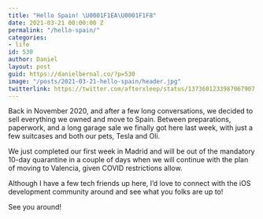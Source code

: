 ```yaml
---
title: "Hello Spain! \U0001F1EA\U0001F1F8"
date: 2021-03-21 00:00:00 Z
permalink: "/hello-spain/"
categories:
- life
id: 530
author: Daniel
layout: post
guid: https://danielbernal.co/?p=530
image: "/posts/2021-03-21-hello-spain/header.jpg"
twitterlink: https://twitter.com/afterxleep/status/1373601233987067907
---
```


Back in November 2020, and after a few long conversations, we decided to sell everything we owned and move to Spain. Between preparations, paperwork, and a long garage sale we finally got here last week, with just a few suitcases and both our pets, Tesla and Oli.<!--more-->

We just completed our first week in Madrid and will be out of the mandatory 10-day quarantine in a couple of days when we will continue with the plan of moving to Valencia, given COVID restrictions allow.

Although I have a few tech friends up here, I’d love to connect with the iOS development community around and see what you folks are up to!

See you around!